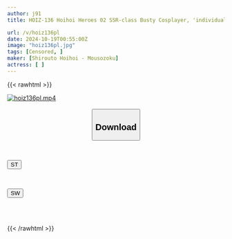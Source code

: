 ```yaml
---
author: j91
title: HOIZ-136 Hoihoi Heroes 02 SSR-class Busty Cosplayer, 'individuality' Echiechi (sexual Tendency) Fully Open! Amateur Hoihoi Power, Cosplay, Lotion, Oil, Amateur, Beautiful Girl, Big Breasts, Reverse Bunny, Swallowing, Squirting, Pure, Saliva Drinking, Sex Friend

url: /v/hoiz136pl
date: 2024-10-19T00:55:00Z
image: "hoiz136pl.jpg"
tags: [Censored, ]
maker: [Shirouto Hoihoi - Mousozoku]
actress: [ ]
---
```



{{< rawhtml >}}

<div class="video" data-videoid="Z2pG191ZWpcqxDx">
    <a href="javascript:;">
        <img src="/v/hoiz136pl/hoiz136pl.jpg" width="WIDTH" height="HEIGHT" alt="hoiz136pl.mp4" loading="lazy">
    </a>
</div>

<script type="text/javascript" src="https://j91.asia/asset/on-demand-st.js"></script>

<br>
  <link rel="stylesheet" href="https://j91.asia/asset/bs5.css">
  
  <center>
  <button class="btn btn-primary" type="button" data-bs-toggle="collapse" data-bs-target=".multi-collapse" aria-expanded="false" aria-controls="multiCollapseExample1 multiCollapseExample2"><h2>Download</h2></button></center>
</p>
<div class="row">
  <div class="col">
    <div class="collapse multi-collapse" id="multiCollapseExample1">
      <div class="card card-body">
	      	      <br>
<div class="buttons">  
<p><a href="/v/hoiz136pl/st.html" target="_blank"><button class="btn-hover color-3"><i class="fa fa-download"></i> ST</button></a></p></div>
    </div>
  </div>
</div>
  <div class="col">
    <div class="collapse multi-collapse" id="multiCollapseExample2">
      <div class="card card-body">
	      <br>
<div class="buttons">
<p><a href="/v/hoiz136pl/sw.html" target="_blank"><button class="btn-hover color-2"><i class="fa fa-download"></i> SW</button></a></p></div>
<br><br>
      </div>
    </div>
  </div>
</div>

{{< /rawhtml >}}